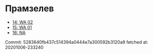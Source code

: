 # Прамзелев
- [14: WA 02](14.md)
- [15: WA 01](15.md)
- [16: NA](16.md)

Commit: 5283640fb437c514394a0444e7a300592b3120a9
 fetched at: 20201006-233240
